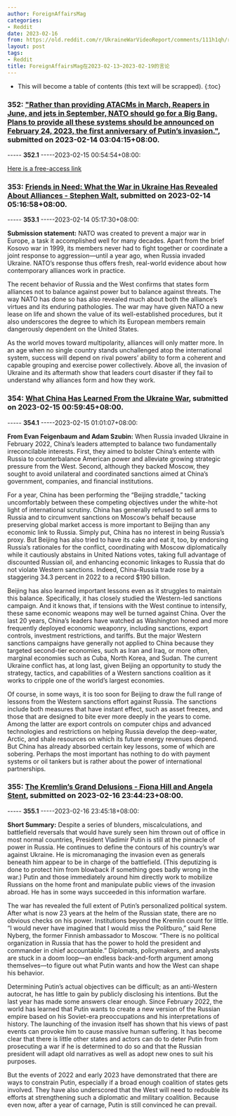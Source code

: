 ```yaml
---
author: ForeignAffairsMag
categories:
- Reddit
date: 2023-02-16
from: https://old.reddit.com/r/UkraineWarVideoReport/comments/111h1qh/rather_than_providing_atacms_in_march_reapers_in/
layout: post
tags:
- Reddit
title: ForeignAffairsMag在2023-02-13~2023-02-19的言论
---
```


* This will become a table of contents (this text will be scrapped).
{:toc}

### 352: ["Rather than providing ATACMs in March, Reapers in June, and jets in September, NATO should go for a Big Bang. Plans to provide all these systems should be announced on February 24, 2023, the first anniversary of Putin’s invasion."](https://old.reddit.com/r/UkraineWarVideoReport/comments/111h1qh/rather_than_providing_atacms_in_march_reapers_in/), submitted on 2023-02-14 03:04:15+08:00.

----- __352.1__ -----2023-02-15 00:54:54+08:00:

[Here is a free-access link](https://www.foreignaffairs.com/guest-pass/redeem/HZMMBPmpGZg)

### 353: [Friends in Need: What the War in Ukraine Has Revealed About Alliances - Stephen Walt](https://old.reddit.com/r/geopolitics/comments/111k9b1/friends_in_need_what_the_war_in_ukraine_has/), submitted on 2023-02-14 05:16:58+08:00.

----- __353.1__ -----2023-02-14 05:17:30+08:00:

**Submission statement:** NATO was created to prevent a major war in Europe, a task it accomplished well for many decades. Apart from the brief Kosovo war in 1999, its members never had to fight together or coordinate a joint response to aggression—until a year ago, when Russia invaded Ukraine. NATO’s response thus offers fresh, real-world evidence about how contemporary alliances work in practice.  

The recent behavior of Russia and the West confirms that states form alliances not to balance against power but to balance against threats. The way NATO has done so has also revealed much about both the alliance’s virtues and its enduring pathologies. The war may have given NATO a new lease on life and shown the value of its well-established procedures, but it also underscores the degree to which its European members remain dangerously dependent on the United States.

As the world moves toward multipolarity, alliances will only matter more. In an age when no single country stands unchallenged atop the international system, success will depend on rival powers’ ability to form a coherent and capable grouping and exercise power collectively. Above all, the invasion of Ukraine and its aftermath show that leaders court disaster if they fail to understand why alliances form and how they work.

### 354: [What China Has Learned From the Ukraine War](https://old.reddit.com/r/geopolitics/comments/112aa3i/what_china_has_learned_from_the_ukraine_war/), submitted on 2023-02-15 00:59:45+08:00.

----- __354.1__ -----2023-02-15 01:01:07+08:00:

**From Evan Feigenbaum and Adam Szubin:** When Russia invaded Ukraine in February 2022, China’s leaders attempted to balance two fundamentally irreconcilable interests. First, they aimed to bolster China’s entente with Russia to counterbalance American power and alleviate growing strategic pressure from the West. Second, although they backed Moscow, they sought to avoid unilateral and coordinated sanctions aimed at China’s government, companies, and financial institutions.

For a year, China has been performing the “Beijing straddle,” tacking uncomfortably between these competing objectives under the white-hot light of international scrutiny. China has generally refused to sell arms to Russia and to circumvent sanctions on Moscow’s behalf because preserving global market access is more important to Beijing than any economic link to Russia. Simply put, China has no interest in being Russia’s proxy. But Beijing has also tried to have its cake and eat it, too, by endorsing Russia’s rationales for the conflict, coordinating with Moscow diplomatically while it cautiously abstains in United Nations votes, taking full advantage of discounted Russian oil, and enhancing economic linkages to Russia that do not violate Western sanctions. Indeed, China-Russia trade rose by a staggering 34.3 percent in 2022 to a record $190 billion.

Beijing has also learned important lessons even as it struggles to maintain this balance. Specifically, it has closely studied the Western-led sanctions campaign. And it knows that, if tensions with the West continue to intensify, these same economic weapons may well be turned against China. Over the last 20 years, China’s leaders have watched as Washington honed and more frequently deployed economic weaponry, including sanctions, export controls, investment restrictions, and tariffs. But the major Western sanctions campaigns have generally not applied to China because they targeted second-tier economies, such as Iran and Iraq, or more often, marginal economies such as Cuba, North Korea, and Sudan. The current Ukraine conflict has, at long last, given Beijing an opportunity to study the strategy, tactics, and capabilities of a Western sanctions coalition as it works to cripple one of the world’s largest economies.  

Of course, in some ways, it is too soon for Beijing to draw the full range of lessons from the Western sanctions effort against Russia. The sanctions include both measures that have instant effect, such as asset freezes, and those that are designed to bite ever more deeply in the years to come. Among the latter are export controls on computer chips and advanced technologies and restrictions on helping Russia develop the deep-water, Arctic, and shale resources on which its future energy revenues depend. But China has already absorbed certain key lessons, some of which are sobering. Perhaps the most important has nothing to do with payment systems or oil tankers but is rather about the power of international partnerships.

### 355: [The Kremlin’s Grand Delusions - Fiona Hill and Angela Stent](https://old.reddit.com/r/geopolitics/comments/113tkjq/the_kremlins_grand_delusions_fiona_hill_and/), submitted on 2023-02-16 23:44:23+08:00.

----- __355.1__ -----2023-02-16 23:45:18+08:00:

**Short Summary:** Despite a series of blunders, miscalculations, and battlefield reversals that would have surely seen him thrown out of office in most normal countries, President Vladimir Putin is still at the pinnacle of power in Russia. He continues to define the contours of his country’s war against Ukraine. He is micromanaging the invasion even as generals beneath him appear to be in charge of the battlefield. (This deputizing is done to protect him from blowback if something goes badly wrong in the war.) Putin and those immediately around him directly work to mobilize Russians on the home front and manipulate public views of the invasion abroad. He has in some ways succeeded in this information warfare.

The war has revealed the full extent of Putin’s personalized political system. After what is now 23 years at the helm of the Russian state, there are no obvious checks on his power. Institutions beyond the Kremlin count for little. “I would never have imagined that I would miss the Politburo,” said Rene Nyberg, the former Finnish ambassador to Moscow. “There is no political organization in Russia that has the power to hold the president and commander in chief accountable.” Diplomats, policymakers, and analysts are stuck in a doom loop—an endless back-and-forth argument among themselves—to figure out what Putin wants and how the West can shape his behavior.

Determining Putin’s actual objectives can be difficult; as an anti-Western autocrat, he has little to gain by publicly disclosing his intentions. But the last year has made some answers clear enough. Since February 2022, the world has learned that Putin wants to create a new version of the Russian empire based on his Soviet-era preoccupations and his interpretations of history. The launching of the invasion itself has shown that his views of past events can provoke him to cause massive human suffering. It has become clear that there is little other states and actors can do to deter Putin from prosecuting a war if he is determined to do so and that the Russian president will adapt old narratives as well as adopt new ones to suit his purposes.

But the events of 2022 and early 2023 have demonstrated that there are ways to constrain Putin, especially if a broad enough coalition of states gets involved. They have also underscored that the West will need to redouble its efforts at strengthening such a diplomatic and military coalition. Because even now, after a year of carnage, Putin is still convinced he can prevail.

